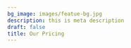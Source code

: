 ```yaml
---
bg_image: images/featue-bg.jpg
description: this is meta description
draft: false
title: Our Pricing
---
```

